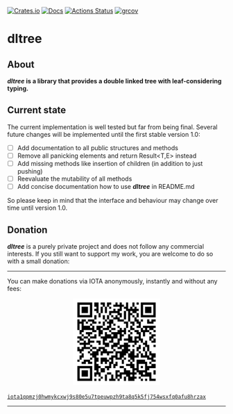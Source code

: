 [![Crates.io](https://img.shields.io/crates/v/dltree.svg)](https://crates.io/crates/dltree)
[![Docs](https://docs.rs/dltree/badge.svg)](https://docs.rs/crate/dltree/)
[![Actions Status](https://github.com/VilNeo/dltree/workflows/Test/badge.svg)](https://github.com/VilNeo/dltree/actions)
[![grcov](https://img.shields.io/codecov/c/github/VilNeo/dltree)](https://app.codecov.io/gh/VilNeo/dltree)

# dltree

## About

***dltree* is a library that provides a double linked tree with leaf-considering typing.**

## Current state

The current implementation is well tested but far from being final.
Several future changes will be implemented until the first stable version 1.0:

 - [ ] Add documentation to all public structures and methods
 - [ ] Remove all panicking elements and return Result<T,E> instead
 - [ ] Add missing methods like insertion of children (in addition to just pushing)
 - [ ] Reevaluate the mutability of all methods
 - [ ] Add concise documentation how to use ***dltree*** in README.md

So please keep in mind that the interface and behaviour may change over time until version 1.0.

## Donation

***dltree*** is a purely private project and does not follow any commercial interests.
If you still want to support my work, you are welcome to do so with a small donation:

___
You can make donations via IOTA anonymously, instantly and without any fees:

<p style="text-align: center;">
<img src="resources/donation_address_iota.svg" width="200" height="200">

[`iota1qpmzj0hwmykcxwj9s80e5u7tpeuwpzh9ta8q5k5fj754wsxfq0afu8hrzax`](https://explorer.iota.org/mainnet/addr/iota1qpmzj0hwmykcxwj9s80e5u7tpeuwpzh9ta8q5k5fj754wsxfq0afu8hrzax)

</p>

___
